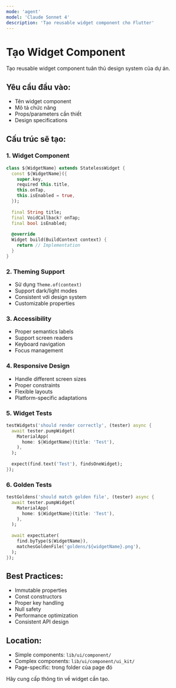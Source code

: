 ```yaml
---
mode: 'agent'
model: 'Claude Sonnet 4'
description: 'Tạo reusable widget component cho Flutter'
---
```


# Tạo Widget Component

Tạo reusable widget component tuân thủ design system của dự án.

## Yêu cầu đầu vào:
- Tên widget component
- Mô tả chức năng
- Props/parameters cần thiết
- Design specifications

## Cấu trúc sẽ tạo:

### 1. Widget Component
```dart
class ${WidgetName} extends StatelessWidget {
  const ${WidgetName}({
    super.key,
    required this.title,
    this.onTap,
    this.isEnabled = true,
  });
  
  final String title;
  final VoidCallback? onTap;
  final bool isEnabled;
  
  @override
  Widget build(BuildContext context) {
    return // Implementation
  }
}
```

### 2. Theming Support
- Sử dụng `Theme.of(context)`
- Support dark/light modes
- Consistent với design system
- Customizable properties

### 3. Accessibility
- Proper semantics labels
- Support screen readers
- Keyboard navigation
- Focus management

### 4. Responsive Design
- Handle different screen sizes
- Proper constraints
- Flexible layouts
- Platform-specific adaptations

### 5. Widget Tests
```dart
testWidgets('should render correctly', (tester) async {
  await tester.pumpWidget(
    MaterialApp(
      home: ${WidgetName}(title: 'Test'),
    ),
  );
  
  expect(find.text('Test'), findsOneWidget);
});
```

### 6. Golden Tests
```dart
testGoldens('should match golden file', (tester) async {
  await tester.pumpWidget(
    MaterialApp(
      home: ${WidgetName}(title: 'Test'),
    ),
  );
  
  await expectLater(
    find.byType(${WidgetName}),
    matchesGoldenFile('goldens/${widgetName}.png'),
  );
});
```

## Best Practices:
- Immutable properties
- Const constructors
- Proper key handling
- Null safety
- Performance optimization
- Consistent API design

## Location:
- Simple components: `lib/ui/component/`
- Complex components: `lib/ui/component/ui_kit/`
- Page-specific: trong folder của page đó

Hãy cung cấp thông tin về widget cần tạo.
